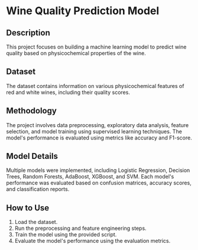 # Wine Quality Prediction Model

## Description
This project focuses on building a machine learning model to predict wine quality based on physicochemical properties of the wine.

## Dataset
The dataset contains information on various physicochemical features of red and white wines, including their quality scores.

## Methodology
The project involves data preprocessing, exploratory data analysis, feature selection, and model training using supervised learning techniques. The model's performance is evaluated using metrics like accuracy and F1-score.

## Model Details
Multiple models were implemented, including Logistic Regression, Decision Trees, Random Forests, AdaBoost, XGBoost, and SVM. Each model's performance was evaluated based on confusion matrices, accuracy scores, and classification reports.

## How to Use
1. Load the dataset.
2. Run the preprocessing and feature engineering steps.
3. Train the model using the provided script.
4. Evaluate the model's performance using the evaluation metrics.
